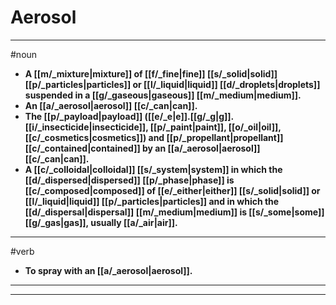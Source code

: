 # Aerosol
---
#noun
- **A [[m/_mixture|mixture]] of [[f/_fine|fine]] [[s/_solid|solid]] [[p/_particles|particles]] or [[l/_liquid|liquid]] [[d/_droplets|droplets]] suspended in a [[g/_gaseous|gaseous]] [[m/_medium|medium]].**
- **An [[a/_aerosol|aerosol]] [[c/_can|can]].**
- **The [[p/_payload|payload]] ([[e/_e|e]].[[g/_g|g]]. [[i/_insecticide|insecticide]], [[p/_paint|paint]], [[o/_oil|oil]], [[c/_cosmetics|cosmetics]]) and [[p/_propellant|propellant]] [[c/_contained|contained]] by an [[a/_aerosol|aerosol]] [[c/_can|can]].**
- **A [[c/_colloidal|colloidal]] [[s/_system|system]] in which the [[d/_dispersed|dispersed]] [[p/_phase|phase]] is [[c/_composed|composed]] of [[e/_either|either]] [[s/_solid|solid]] or [[l/_liquid|liquid]] [[p/_particles|particles]] and in which the [[d/_dispersal|dispersal]] [[m/_medium|medium]] is [[s/_some|some]] [[g/_gas|gas]], usually [[a/_air|air]].**
---
#verb
- **To spray with an [[a/_aerosol|aerosol]].**
---
---
